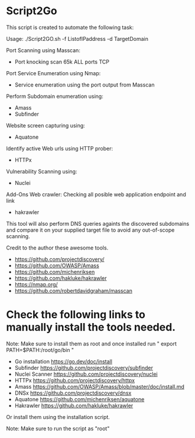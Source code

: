 # Script2Go
This script is created to automate the following task:

Usage: ./Script2GO.sh -f ListofIPaddress -d TargetDomain

Port Scanning using Masscan:
  * Port knocking scan 65k ALL ports TCP

Port Service Enumeration using Nmap:
  * Service enumeration using the port output from Masscan

Perform Subdomain enumeration using:
  * Amass
  * Subfinder
  
Website screen capturing using:
  * Aquatone

Identify active Web urls using HTTP prober:
  * HTTPx

Vulnerability Scanning using:
  * Nuclei

Add-Ons
Web crawler: Checking all posible web application endpoint and link
  * hakrawler
 
This tool will also perform DNS queries againts the discovered subdomains and compare it on your supplied target file to avoid any out-of-scope scanning.

Credit to the author these awesome tools.
  * https://github.com/projectdiscovery/
  * https://github.com/OWASP/Amass
  * https://github.com/michenriksen
  * https://github.com/hakluke/hakrawler
  * https://nmap.org/
  * https://github.com/robertdavidgraham/masscan

 
 # Check the following links to manually install the tools needed.
Note: Make sure to install them as root and once installed run " export PATH=$PATH:/root/go/bin " 

 * Go installation
 https://go.dev/doc/install
 * Subfinder
 https://github.com/projectdiscovery/subfinder
 * Nuclei Scanner
 https://github.com/projectdiscovery/nuclei
 * HTTPx
 https://github.com/projectdiscovery/httpx
 * Amass
 https://github.com/OWASP/Amass/blob/master/doc/install.md
 * DNSx
 https://github.com/projectdiscovery/dnsx
 * Aquatone
 https://github.com/michenriksen/aquatone
 * Hakrawler
 https://github.com/hakluke/hakrawler

Or install them using the installation script.

Note: Make sure to run the script as "root"
